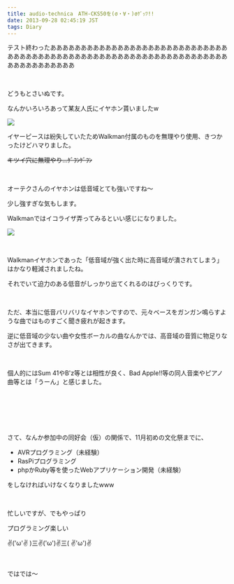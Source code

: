 ```yaml
---
title: audio-technica　ATH-CKS50を(σ・∀・)σｹﾞｯﾂ!!
date: 2013-09-28 02:45:19 JST
tags: Diary
---
```

<p><span class="fontsize6">テスト終わったああああああああああああああああああああああああああああああああああああああああああああああああああああああああああああああああああああああああああああ</span></p>
<p>&nbsp;</p>
<p>どうもとさいぬです。</p>
<p>なんかいろいろあって某友人氏にイヤホン貰いましたw</p>
<p><img src="https://lh3.googleusercontent.com/-OXA6gRSBZ1I/UkW-7WiEjJI/AAAAAAAACmI/XaxdTkyL850/s640/IMG_1101.JPG" /></p>
<p>イヤーピースは紛失していたためWalkman付属のものを無理やり使用、きつかったけどハマりました。</p>
<p><del><span class="fontsize1">キツイ穴に無理やり...ｹﾞﾌﾝｹﾞﾌﾝ</span></del></p>
<p>&nbsp;</p>
<p>オーテクさんのイヤホンは低音域とても強いですね～</p>
<p>少し強すぎな気もします。</p>
<p>Walkmanではイコライザ弄ってみるといい感じになりました。</p>
<p><img src="https://lh3.googleusercontent.com/-kSiDqDbdRbw/UkXArRvIiwI/AAAAAAAACmU/iA2OS6CT9Nc/s640/BVJWOvZCIAAUxCl.png" /></p>
<p>&nbsp;</p>
<p>Walkmanイヤホンであった「低音域が強く出た時に高音域が潰されてしまう」はかなり軽減されましたね。</p>
<p>それでいて迫力のある低音がしっかり出てくれるのはびっくりです。</p>
<p>&nbsp;</p>
<p>ただ、本当に低音バリバリなイヤホンですので、元々ベースをガンガン鳴らすような曲ではものすごく聞き疲れが起きます。</p>
<p>逆に低音域の少ない曲や女性ボーカルの曲なんかでは、高音域の音質に物足りなさが出てきます。</p>
<p>&nbsp;</p>
<p>個人的にはSum 41やB'z等とは相性が良く、Bad Apple!!等の同人音楽やピアノ曲等とは「うーん」と感じました。</p>
<p>&nbsp;</p>
<p>&nbsp;</p>
<p>&nbsp;</p>
<p>さて、なんか参加中の同好会（仮）の関係で、11月初めの文化祭までに、</p>
<ul>
<li>AVRプログラミング（未経験）</li>
<li>RasPiプログラミング</li>
<li>phpかRuby等を使ったWebアプリケーション開発（未経験）</li>
</ul>
<p>をしなければいけなくなりましたwww</p>
<p>&nbsp;</p>
<p>忙しいですが、でもやっぱり</p>
<p><span class="fontsize6">プログラミング楽しい</span></p>
<p><span class="fontsize6">✌('ω'✌ )三✌('ω')✌三( ✌'ω')✌</span></p>
<p>&nbsp;</p>
<p>ではでは～</p>
